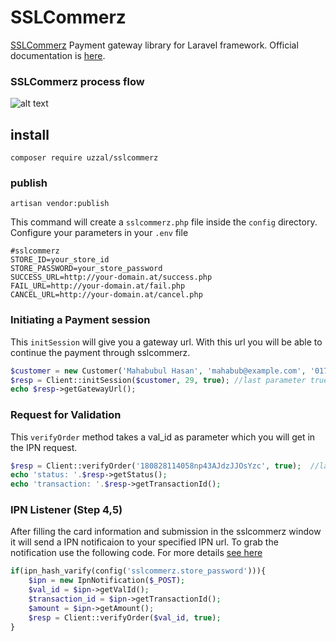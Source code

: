 # SSLCommerz
[SSLCommerz](https://www.sslcommerz.com) Payment gateway library for Laravel framework. Official documentation is [here](https://developer.sslcommerz.com/docs.html).

### SSLCommerz process flow

![alt text](https://developer.sslcommerz.com/assets/images/banner/sslc_process.png "Process flow") 

## install
```
composer require uzzal/sslcommerz
```

### publish
```
artisan vendor:publish
```
This command will create a `sslcommerz.php` file inside the `config` directory. Configure your parameters in your `.env` file
```
#sslcommerz
STORE_ID=your_store_id
STORE_PASSWORD=your_store_password
SUCCESS_URL=http://your-domain.at/success.php
FAIL_URL=http://your-domain.at/fail.php
CANCEL_URL=http://your-domain.at/cancel.php
``` 

### Initiating a Payment session
This `initSession` will give you a gateway url. With this url you will be able to continue the payment through sslcommerz.
```php
$customer = new Customer('Mahabubul Hasan', 'mahabub@example.com', '0171xxxxx22');
$resp = Client::initSession($customer, 29, true); //last parameter true is for sandbox
echo $resp->getGatewayUrl();
```

### Request for Validation
This `verifyOrder` method takes a val_id as parameter which you will get in the IPN request.

```php
$resp = Client::verifyOrder('180828114058np43AJdzJJOsYzc', true);  //last parameter true is for sandbox
echo 'status: '.$resp->getStatus();
echo 'transaction: '.$resp->getTransactionId();
```

### IPN Listener (Step 4,5)
After filling the card information and submission in the sslcommerz window it will send a IPN notificaion to your
specified IPN url. To grab the notification use the following code. For more details [see here](https://developer.sslcommerz.com/docs.html)
 
```php
if(ipn_hash_varify(config('sslcommerz.store_password'))){
    $ipn = new IpnNotification($_POST);
    $val_id = $ipn->getValId();
    $transaction_id = $ipn->getTransactionId();
    $amount = $ipn->getAmount();
    $resp = Client::verifyOrder($val_id, true);
} 
```